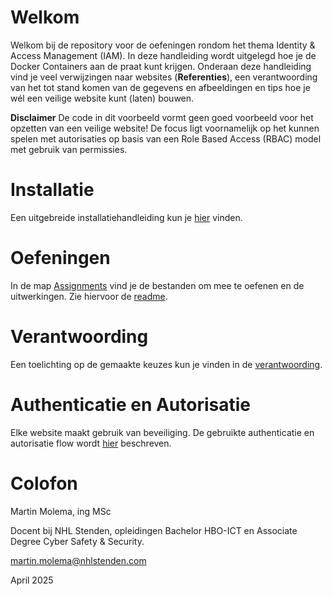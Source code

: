 # Welkom

Welkom bij de repository voor de oefeningen rondom het thema Identity & Access Management (IAM). In deze handleiding
wordt uitgelegd hoe je de Docker Containers aan de praat kunt krijgen. Onderaan deze handleiding vind je veel
verwijzingen naar websites (**Referenties**), een verantwoording van het tot stand komen van de gegevens en afbeeldingen
en tips hoe je wél een veilige website kunt (laten) bouwen.

**Disclaimer**
De code in dit voorbeeld vormt geen goed voorbeeld voor het opzetten van een veilige website! De focus ligt voornamelijk
op het kunnen spelen met autorisaties op basis van een Role Based Access (RBAC) model met gebruik van permissies.

# Installatie

Een uitgebreide installatiehandleiding kun je [hier](./Install/README.md) vinden.

# Oefeningen

In de map [Assignments](./Assignments) vind je de bestanden om mee te oefenen en de uitwerkingen. Zie hiervoor de
[readme](./Assignments/README.MD).

# Verantwoording

Een toelichting op de gemaakte keuzes kun je vinden in de [verantwoording](./Documentation/Verantwoording.md).

# Authenticatie en Autorisatie

Elke website maakt gebruik van beveiliging. De gebruikte authenticatie en autorisatie flow
wordt [hier](./Documentation/Authentication%20and%20Autorisation.MD) beschreven.

# Colofon

Martin Molema, ing MSc

Docent bij NHL Stenden, opleidingen Bachelor HBO-ICT en Associate Degree Cyber Safety & Security.

[martin.molema@nhlstenden.com](mailto:martin.molema@nhlstenden.com)

April 2025
